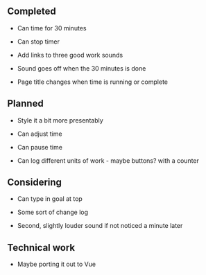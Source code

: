 ## Completed

- Can time for 30 minutes

- Can stop timer

- Add links to three good work sounds

- Sound goes off when the 30 minutes is done

- Page title changes when time is running or complete

## Planned

- Style it a bit more presentably

- Can adjust time

- Can pause time

- Can log different units of work - maybe buttons? with a counter

## Considering

- Can type in goal at top

- Some sort of change log

- Second, slightly louder sound if not noticed a minute later

## Technical work

- Maybe porting it out to Vue
